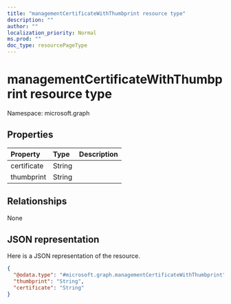 ```yaml
---
title: "managementCertificateWithThumbprint resource type"
description: ""
author: ""
localization_priority: Normal
ms.prod: ""
doc_type: resourcePageType
---
```


# managementCertificateWithThumbprint resource type


Namespace: microsoft.graph



## Properties
|Property|Type|Description|
|:---|:---|:---|
|certificate|String||
|thumbprint|String||

## Relationships
None

## JSON representation
Here is a JSON representation of the resource.
<!-- {
  "blockType": "resource",
  "@odata.type": "microsoft.graph.managementCertificateWithThumbprint"
}
-->
``` json
{
  "@odata.type": "#microsoft.graph.managementCertificateWithThumbprint",
  "thumbprint": "String",
  "certificate": "String"
}
```

